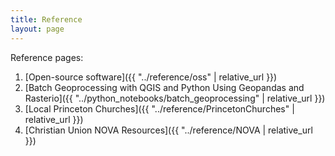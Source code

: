 ```yaml
---
title: Reference
layout: page
---
```

Reference pages:
1. [Open-source software]({{ "../reference/oss" | relative_url }})
2. [Batch Geoprocessing with QGIS and Python Using Geopandas and Rasterio]({{ "../python_notebooks/batch_geoprocessing" | relative_url }})
3. [Local Princeton Churches]({{ "../reference/PrincetonChurches" | relative_url }})
4. [Christian Union NOVA Resources]({{ "../reference/NOVA | relative_url }})
